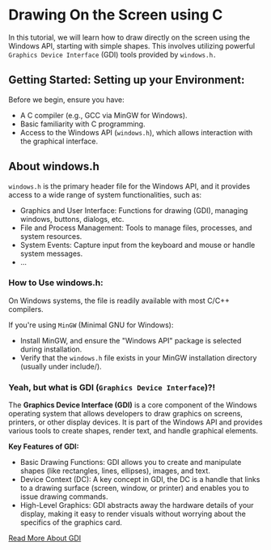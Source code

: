 # Drawing On the Screen using C
In this tutorial, we will learn how to draw directly on the screen using the Windows API, starting with simple shapes. 
This involves utilizing powerful `Graphics Device Interface` (GDI) tools provided by `windows.h.`

## Getting Started: Setting up your Environment:
Before we begin, ensure you have:

* A C compiler (e.g., GCC via MinGW for Windows).
* Basic familiarity with C programming.
* Access to the Windows API (`windows.h`), which allows interaction with the graphical interface.

## About windows.h
`windows.h` is the primary header file for the Windows API, and it provides access to a wide range of system functionalities, such as:

* Graphics and User Interface: Functions for drawing (GDI), managing windows, buttons, dialogs, etc.
* File and Process Management: Tools to manage files, processes, and system resources.
* System Events: Capture input from the keyboard and mouse or handle system messages.
* ...

### How to Use windows.h:
On Windows systems, the file is readily available with most C/C++ compilers.

If you're using `MinGW` (Minimal GNU for Windows):
* Install MinGW, and ensure the "Windows API" package is selected during installation.
* Verify that the `windows.h` file exists in your MinGW installation directory (usually under include/).

### Yeah, but what is GDI (`Graphics Device Interface`)?!
The **Graphics Device Interface (GDI)** is a core component of the Windows operating system that allows developers to draw graphics on screens, printers, or other display devices. It is part of the Windows API and provides various tools to create shapes, render text, and handle graphical elements.

**Key Features of GDI:**
* Basic Drawing Functions: GDI allows you to create and manipulate shapes (like rectangles, lines, ellipses), images, and text.
* Device Context (DC): A key concept in GDI, the DC is a handle that links to a drawing surface (screen, window, or printer) and enables you to issue drawing commands.
* High-Level Graphics: GDI abstracts away the hardware details of your display, making it easy to render visuals without worrying about the specifics of the graphics card.



<a href="https://learn.microsoft.com/en-us/windows/win32/gdi/windows-gdi"> Read More About GDI </a>



